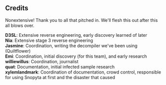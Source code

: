 ## Credits
Nonextensive! Thank you to all that pitched in. We'll flesh this out after this all blows over.

**D3SL**: Extensive reverse engineering, early discovery learned of later  
**Nia**: Extensive stage 3 reverse engineering  
**Jasmine**: Coordination, writing the decompiler we've been using (Quiltflower)  
**Emi**: Coordination, initial discovery (for this team), and early research  
**williewillus**: Coordination, journalist  
**quat**: Documentation, initial infected sample research  
**xylemlandmark**: Coordination of documentation, crowd control, responsible for using Snopyta at first and the disaster that caused
